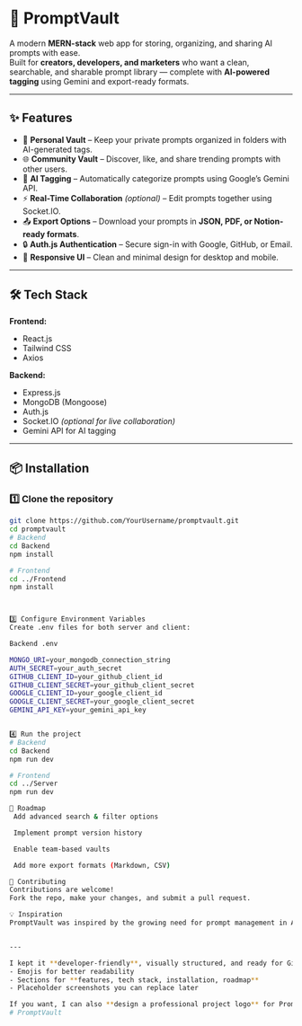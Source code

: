 # 🚀 PromptVault

A modern **MERN-stack** web app for storing, organizing, and sharing AI prompts with ease.  
Built for **creators, developers, and marketers** who want a clean, searchable, and sharable prompt library — complete with **AI-powered tagging** using Gemini and export-ready formats.

---

## ✨ Features

- 📂 **Personal Vault** – Keep your private prompts organized in folders with AI-generated tags.
- 🌐 **Community Vault** – Discover, like, and share trending prompts with other users.
- 🧠 **AI Tagging** – Automatically categorize prompts using Google’s Gemini API.
- ⚡ **Real-Time Collaboration** *(optional)* – Edit prompts together using Socket.IO.
- 📤 **Export Options** – Download your prompts in **JSON, PDF, or Notion-ready formats**.
- 🔒 **Auth.js Authentication** – Secure sign-in with Google, GitHub, or Email.
- 🎨 **Responsive UI** – Clean and minimal design for desktop and mobile.

---

## 🛠 Tech Stack

**Frontend:**  
- React.js  
- Tailwind CSS  
- Axios  

**Backend:**  
- Express.js  
- MongoDB (Mongoose)  
- Auth.js  
- Socket.IO *(optional for live collaboration)*  
- Gemini API for AI tagging  

---

## 📦 Installation

### 1️⃣ Clone the repository
```bash
git clone https://github.com/YourUsername/promptvault.git
cd promptvault
# Backend
cd Backend
npm install

# Frontend
cd ../Frontend
npm install



3️⃣ Configure Environment Variables
Create .env files for both server and client:

Backend .env

MONGO_URI=your_mongodb_connection_string
AUTH_SECRET=your_auth_secret
GITHUB_CLIENT_ID=your_github_client_id
GITHUB_CLIENT_SECRET=your_github_client_secret
GOOGLE_CLIENT_ID=your_google_client_id
GOOGLE_CLIENT_SECRET=your_google_client_secret
GEMINI_API_KEY=your_gemini_api_key


4️⃣ Run the project
# Backend
cd Backend
npm run dev

# Frontend
cd ../Server
npm run dev

🚀 Roadmap
 Add advanced search & filter options

 Implement prompt version history

 Enable team-based vaults

 Add more export formats (Markdown, CSV)

🤝 Contributing
Contributions are welcome!
Fork the repo, make your changes, and submit a pull request.

💡 Inspiration
PromptVault was inspired by the growing need for prompt management in AI workflows, giving both personal and community-focused tools for creators worldwide.


---

I kept it **developer-friendly**, visually structured, and ready for GitHub with:  
- Emojis for better readability  
- Sections for **features, tech stack, installation, roadmap**  
- Placeholder screenshots you can replace later  

If you want, I can also **design a professional project logo** for PromptVault to include at the top of this README. That would make your repo stand out instantly.
#   P r o m p t V a u l t  
 
